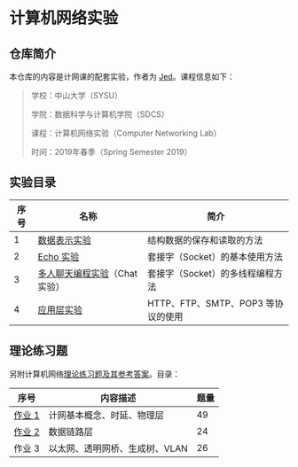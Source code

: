 # 计算机网络实验

## 仓库简介

本仓库的内容是计网课的配套实验，作者为 [Jed](https://www.jeddd.com)。课程信息如下：

> 学校：中山大学（SYSU）
>
> 学院：数据科学与计算机学院（SDCS）
>
> 课程：计算机网络实验（Computer Networking Lab）
>
> 时间：2019年春季（Spring Semester 2019）



## 实验目录

| 序号 | 名称                                               | 简介                               |
| ---- | -------------------------------------------------- | ---------------------------------- |
| 1    | [数据表示实验](Lab1_DataExpressing)                | 结构数据的保存和读取的方法         |
| 2    | [Echo 实验](Lab2_TcpUdpEcho)                       | 套接字（Socket）的基本使用方法     |
| 3    | [多人聊天编程实验](Lab3_TcpGroupChat)（Chat 实验） | 套接字（Socket）的多线程编程方法   |
| 4    | [应用层实验](Lab4_ApplicationLayer)                | HTTP、FTP、SMTP、POP3 等协议的使用 |



## 理论练习题

另附计算机网络[理论练习题及其参考答案](Theoretical_Exercises)。目录：

| 序号             | 内容描述                       | 题量 |
| ---------------- | ------------------------------ | ---- |
| [作业 1](Theoretical_Exercises/ex1.md) | 计网基本概念、时延、物理层     | 49   |
| [作业 2](Theoretical_Exercises/ex2.md) | 数据链路层                     | 24   |
| 作业 3           | 以太网、透明网桥、生成树、VLAN | 26   |


